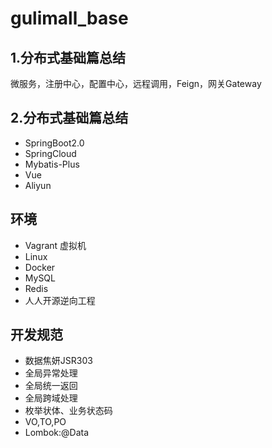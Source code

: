 # gulimall_base

## 1.分布式基础篇总结
微服务，注册中心，配置中心，远程调用，Feign，网关Gateway
## 2.分布式基础篇总结
* SpringBoot2.0
* SpringCloud
* Mybatis-Plus
* Vue
* Aliyun
## 环境
* Vagrant 虚拟机
* Linux
* Docker
* MySQL
* Redis
* 人人开源逆向工程
## 开发规范
* 数据焦妍JSR303
* 全局异常处理
* 全局统一返回
* 全局跨域处理
* 枚举状体、业务状态码
* VO,TO,PO
* Lombok:@Data
